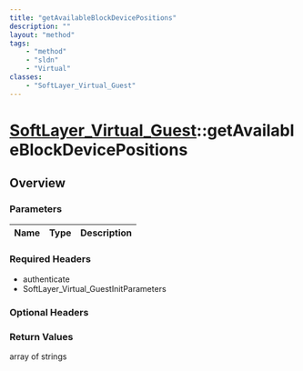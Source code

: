 ```yaml
---
title: "getAvailableBlockDevicePositions"
description: ""
layout: "method"
tags:
    - "method"
    - "sldn"
    - "Virtual"
classes:
    - "SoftLayer_Virtual_Guest"
---
```

# [SoftLayer_Virtual_Guest](/reference/services/SoftLayer_Virtual_Guest)::getAvailableBlockDevicePositions




## Overview 


### Parameters 
|Name | Type | Description |
| --- | --- | --- |


### Required Headers
* authenticate
* SoftLayer_Virtual_GuestInitParameters

### Optional Headers

### Return Values
array of strings

